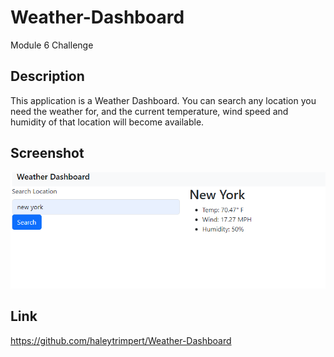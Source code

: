 # Weather-Dashboard

Module 6 Challenge

## Description

This application is a Weather Dashboard. You can search any location you need the weather for, and the current temperature, wind speed and humidity of that location will become available.

## Screenshot

![Picture 1](./img/Screenshot%202023-05-21%20163256.png)

## Link

https://github.com/haleytrimpert/Weather-Dashboard
